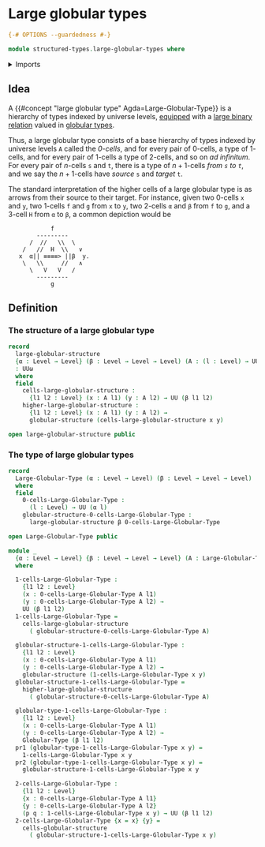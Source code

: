 # Large globular types

```agda
{-# OPTIONS --guardedness #-}

module structured-types.large-globular-types where
```

<details><summary>Imports</summary>

```agda
open import elementary-number-theory.multiplication-natural-numbers
open import elementary-number-theory.natural-numbers

open import foundation.dependent-pair-types
open import foundation.equivalences
open import foundation.identity-types
open import foundation.iterated-dependent-product-types
open import foundation.telescopes
open import foundation.universe-levels

open import structured-types.globular-types
```

</details>

## Idea

A {{#concept "large globular type" Agda=Large-Globular-Type}} is a hierarchy of
types indexed by universe levels, [equipped](foundation.structure.md) with a
[large binary relation](foundation.large-binary-relations.md) valued in
[globular types](structured-types.globular-types.md).

Thus, a large globular type consists of a base hierarchy of types indexed by
universe levels `A` called the _$0$-cells_, and for every pair of $0$-cells, a
type of $1$-cells, and for every pair of $1$-cells a type of $2$-cells, and so
on _ad infinitum_. For every pair of $n$-cells `s` and `t`, there is a type of
$n+1$-cells _from `s` to `t`_, and we say the $n+1$-cells have _source_ `s` and
_target_ `t`.

The standard interpretation of the higher cells of a large globular type is as
arrows from their source to their target. For instance, given two $0$-cells `x`
and `y`, two $1$-cells `f` and `g` from `x` to `y`, two $2$-cells `α` and `β`
from `f` to `g`, and a $3$-cell `H` from `α` to `β`, a common depiction would be

```text
            f
        ---------
      /  //   \\  \
    /   //  H  \\   ∨
   x  α|| ≡≡≡≡> ||β  y.
    \   \\     //   ∧
      \   V   V   /
        ---------
            g
```

## Definition

### The structure of a large globular type

```agda
record
  large-globular-structure
  {α : Level → Level} (β : Level → Level → Level) (A : (l : Level) → UU (α l))
  : UUω
  where
  field
    cells-large-globular-structure :
      {l1 l2 : Level} (x : A l1) (y : A l2) → UU (β l1 l2)
    higher-large-globular-structure :
      {l1 l2 : Level} (x : A l1) (y : A l2) →
      globular-structure (cells-large-globular-structure x y)

open large-globular-structure public
```

### The type of large globular types

```agda
record
  Large-Globular-Type (α : Level → Level) (β : Level → Level → Level) : UUω
  where
  field
    0-cells-Large-Globular-Type :
      (l : Level) → UU (α l)
    globular-structure-0-cells-Large-Globular-Type :
      large-globular-structure β 0-cells-Large-Globular-Type

open Large-Globular-Type public

module _
  {α : Level → Level} {β : Level → Level → Level} (A : Large-Globular-Type α β)
  where

  1-cells-Large-Globular-Type :
    {l1 l2 : Level}
    (x : 0-cells-Large-Globular-Type A l1)
    (y : 0-cells-Large-Globular-Type A l2) →
    UU (β l1 l2)
  1-cells-Large-Globular-Type =
    cells-large-globular-structure
      ( globular-structure-0-cells-Large-Globular-Type A)

  globular-structure-1-cells-Large-Globular-Type :
    {l1 l2 : Level}
    (x : 0-cells-Large-Globular-Type A l1)
    (y : 0-cells-Large-Globular-Type A l2) →
    globular-structure (1-cells-Large-Globular-Type x y)
  globular-structure-1-cells-Large-Globular-Type =
    higher-large-globular-structure
      ( globular-structure-0-cells-Large-Globular-Type A)

  globular-type-1-cells-Large-Globular-Type :
    {l1 l2 : Level}
    (x : 0-cells-Large-Globular-Type A l1)
    (y : 0-cells-Large-Globular-Type A l2) →
    Globular-Type (β l1 l2)
  pr1 (globular-type-1-cells-Large-Globular-Type x y) =
    1-cells-Large-Globular-Type x y
  pr2 (globular-type-1-cells-Large-Globular-Type x y) =
    globular-structure-1-cells-Large-Globular-Type x y

  2-cells-Large-Globular-Type :
    {l1 l2 : Level}
    {x : 0-cells-Large-Globular-Type A l1}
    {y : 0-cells-Large-Globular-Type A l2}
    (p q : 1-cells-Large-Globular-Type x y) → UU (β l1 l2)
  2-cells-Large-Globular-Type {x = x} {y} =
    cells-globular-structure
      ( globular-structure-1-cells-Large-Globular-Type x y)
```
